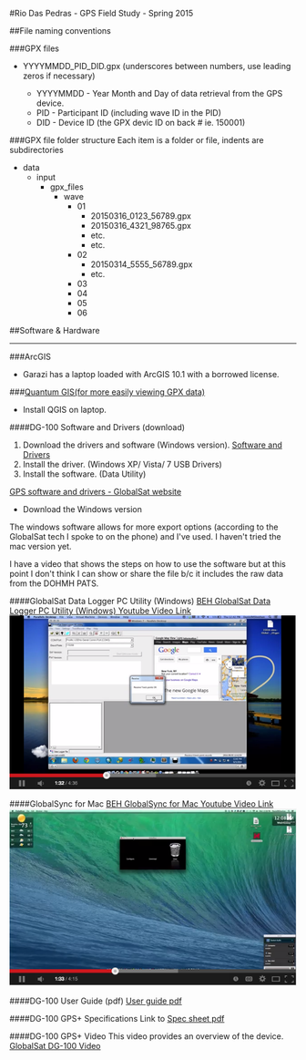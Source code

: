 #Rio Das Pedras - GPS Field Study - Spring 2015

##File naming conventions

###GPX files

* YYYYMMDD_PID_DID.gpx (underscores between numbers, use leading zeros if necessary)

	* YYYYMMDD - Year Month and Day of data retrieval from the GPS device. 
	* PID - Participant ID (including wave ID in the PID)
	* DID - Device ID (the GPX devic ID on back # ie. 150001)

###GPX file folder structure
Each item is a folder or file, indents are subdirectories

* data
	* input
		* gpx_files
			* wave
				* 01
					* 20150316_0123_56789.gpx
					* 20150316_4321_98765.gpx
					* etc.
					* etc.
				* 02
					* 20150314_5555_56789.gpx
					* etc.
				* 03
				* 04
				* 05
				* 06


##Software & Hardware

---

###ArcGIS
* Garazi has a laptop loaded with ArcGIS 10.1 with a borrowed license. 

###[Quantum GIS(for more easily viewing GPX data)](http://www2.qgis.org/en/site/forusers/download.html)
* Install QGIS on laptop. 

####DG-100 Software and Drivers (download)
1. Download the drivers and software (Windows version). [Software and Drivers](https://github.com/nygeog/globalsat#software-and-drivers-download)
2. Install the driver. (Windows XP/ Vista/ 7 USB Drivers)
3. Install the software. (Data Utility)


[GPS software and drivers - GlobalSat website](http://www.usglobalsat.com/s-85-dg-100-support.aspx) 

* Download the Windows version

The windows software allows for more export options (according to the GlobalSat tech I spoke to on the phone) and I've used. I haven't tried the mac version yet. 

I have a video that shows the steps on how to use the software but at this point I don't think I can show or share the file b/c it includes the raw data from the DOHMH PATS. 

####GlobalSat Data Logger PC Utility (Windows) 
[BEH GlobalSat Data Logger PC Utility (Windows) Youtube Video Link](https://www.youtube.com/watch?v=nXzMpCh_Nww) 
[![globalsatpc](images/globalsat_pc.png)](https://www.youtube.com/watch?v=nXzMpCh_Nww)

####GlobalSync for Mac
[BEH GlobalSync for Mac Youtube Video Link](https://www.youtube.com/watch?v=PBN1F8u4G88&feature=youtu.be) 
[![globalsatmac](images/globalsat_mac.png)](https://www.youtube.com/watch?v=PBN1F8u4G88&feature=youtu.be)
<!--<iframe width="420" height="315" src="http://www.youtube.com/embed/PBN1F8u4G88" frameborder="0" allowfullscreen></iframe>-->
####DG-100 User Guide (pdf)
[User guide pdf](https://github.com/nygeog/globalsat/blob/master/docs/dg100_userguide.pdf?raw=true)

####DG-100 GPS+ Specifications
Link to [Spec sheet pdf](https://github.com/nygeog/globalsat/blob/master/docs/dg100_spec.pdf?raw=true)

####DG-100 GPS+ Video 
This video provides an overview of the device. 
[GlobalSat DG-100 Video](https://www.youtube.com/watch?v=-ZuWIWfxt4U) 
